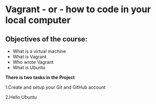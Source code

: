 # Vagrant - or - how to code in your local computer

## Objectives of the course:

* What is a virtual machine
* What is Vagrant
* Who wrote Vagrant 
* What is Ubuntu

**There is two tasks in the Project**

1.Create and setup your Git and GitHub account

2.Hello Ubuntu
